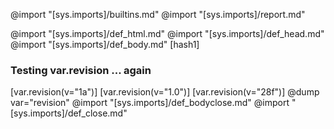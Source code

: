 @import "[sys.imports]/builtins.md"
@import "[sys.imports]/report.md"

@import "[sys.imports]/def_html.md"
@import "[sys.imports]/def_head.md"
@import "[sys.imports]/def_body.md"
[hash1]
### Testing var.revision ... again
[var.revision(v="1a")] 
[var.revision(v="1.0")]
[var.revision(v="28f")]
@dump var="revision"
@import "[sys.imports]/def_bodyclose.md"
@import "[sys.imports]/def_close.md"
